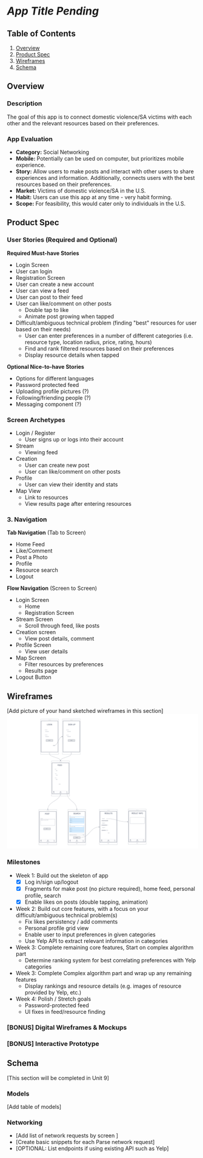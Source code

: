 # *App Title Pending*

## Table of Contents
1. [Overview](#Overview)
1. [Product Spec](#Product-Spec)
1. [Wireframes](#Wireframes)
2. [Schema](#Schema)

## Overview
### Description
The goal of this app is to connect domestic violence/SA victims with each other and the relevant resources based on their preferences.

### App Evaluation

- **Category:** Social Networking
- **Mobile:** Potentially can be used on computer, but prioritizes mobile experience. 
- **Story:** Allow users to make posts and interact with other users to share experiences and information. Additionally, connects users with the best resources based on their preferences.
- **Market:** Victims of domestic violence/SA in the U.S.
- **Habit:** Users can use this app at any time - very habit forming.
- **Scope:** For feasibility, this would cater only to individuals in the U.S.

## Product Spec

### User Stories (Required and Optional)

**Required Must-have Stories**

* Login Screen
* User can login
* Registration Screen
* User can create a new account
* User can view a feed
* User can post to their feed
* User can like/comment on other posts
   * Double tap to like
   * Animate post growing when tapped
* Difficult/ambiguous technical problem (finding "best" resources for user based on their needs)
   * User can enter preferences in a number of different categories (i.e. resource type, location radius, price, rating, hours)
   * Find and rank filtered resources based on their preferences
   * Display resource details when tapped

**Optional Nice-to-have Stories**

* Options for different languages
* Password protected feed
* Uploading profile pictures (?)
* Following/friending people (?)
* Messaging component (?)

### Screen Archetypes

* Login / Register
    * User signs up or logs into their account 
* Stream
   * Viewing feed
* Creation
    * User can create new post
    * User can like/comment on other posts
* Profile
    * User can view their identity and stats
* Map View
    * Link to resources
    * View results page after entering resources

### 3. Navigation

**Tab Navigation** (Tab to Screen)

* Home Feed
* Like/Comment
* Post a Photo
* Profile
* Resource search
* Logout

**Flow Navigation** (Screen to Screen)

* Login Screen
    * Home
    * Registration Screen
* Stream Screen
    * Scroll through feed, like posts
* Creation screen
    * View post details, comment
* Profile Screen
    * View user details
* Map Screen
    * Filter resources by preferences
    * Results page
* Logout Button

## Wireframes
[Add picture of your hand sketched wireframes in this section]
<img src="https://github.com/evaprakash/FBUApp/blob/master/FBUApp.png" width=600>

### Milestones

* Week 1: Build out the skeleton of app
   * [X] Log in/sign up/logout
   * [X] Fragments for make post (no picture required), home feed, personal profile, search 
   * [X] Enable likes on posts (double tapping, animation)
* Week 2: Build out core features, with a focus on your difficult/ambiguous technical problem(s)
   * Fix likes persistency / add comments
   * Personal profile grid view
   * Enable user to input preferences in given categories
   * Use Yelp API to extract relevant information in categories
* Week 3: Complete remaining core features, Start on complex algorithm part
   * Determine ranking system for best correlating preferences with Yelp categories
* Week 3: Complete Complex algorithm part and wrap up any remaining features
   * Display rankings and resource details (e.g. images of resource provided by Yelp, etc.)
* Week 4: Polish / Stretch goals
   * Password-protected feed
   * UI fixes in feed/resource finding

### [BONUS] Digital Wireframes & Mockups

### [BONUS] Interactive Prototype

## Schema 
[This section will be completed in Unit 9]
### Models
[Add table of models]
### Networking
- [Add list of network requests by screen ]
- [Create basic snippets for each Parse network request]
- [OPTIONAL: List endpoints if using existing API such as Yelp]
